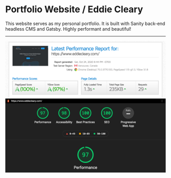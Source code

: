 # Portfolio Website / Eddie Cleary

This website serves as my personal portfolio. It is built with Sanity back-end headless CMS and Gatsby. Highly performant and beautiful!

---
![gtmetrix](/images/portfolio-gtmetrix.png)
![gtmetrix](/images/portfolio-lighthouse.png)

